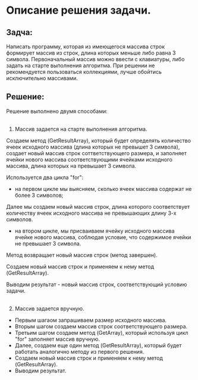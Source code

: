 # Описание решения задачи.

## Задча:
Написать программу, которая из имеющегося массива строк формирует массив из строк, длина которых меньше либо равна 3 символа. Первоначальный массив можно ввести с клавиатуры, либо задать на старте выполнения алгоритма. При решении не рекомендуется пользоваться коллекциями, лучше обойтись исключительно массивами.

## Решение:
Решение выполнено двумя способами:<br>
<br>
1. Массив задается на старте выполнения алгоритма. <br>

Создаем метод (GetResultArray), который будет определять количество ячеек исходного массива (длина которых не превышет 3 символа), создает новый массив строк соттветствующего размера, и заполняет ячейки нового массива соответствующими ячейками исходного массива, длина которых на превышает 3 символа.

Используется два цикла "for":
 - на первом цикле мы выясняем, сколько ячеек массива содержат не более 3 символов; <br>

Далее мы создаем новый массив строк, длина которого соответствует количеству ячеек исходного массива не превышающих длину 3-х символов.

- на втором цикле, мы присваиваем ячейку исходного массива ячейке нового массива, соблюдая условие, что содержимое ячейки не превышает 3 символа.

Метод возвращает новый массив строк (метод завершен).

Создаем новый массив строк и применяем к нему метод (GetResultArray).

Выводим результат - новый массив строк, соответствующий условию задачи.
<br>
<br>

2. Массив задается вручную.<br>

* Первым шагаом запрашиваем размер исходного массива.<br>
* Вторым шагом создаем массив строк соответствующего размера.<br>
* Третьим шагом создаем метод (GetArray), который используя цикл "for" заполняет массив вручную.<br>
* Далее, создаем еще один метод (GetResultArray), который будет работать аналогично методу из первого решения.
* Создаем новый массив строк и применяем к нему метод (GetResultArray).
* Выводим результат.





 


